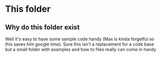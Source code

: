# This folder
## Why do this folder exist
Well it's easy to have some sample code handy (Max is kinda forgetful so this saves him google time).
Sure this isn't a replacement for a code base but a small folder with examples and how to files really can come in handy
